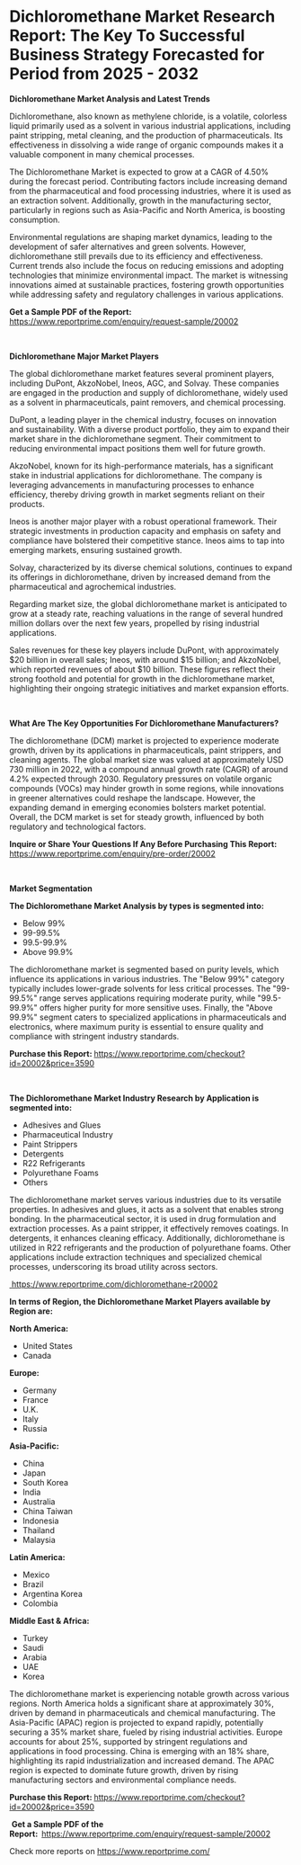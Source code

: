 <p><h1>Dichloromethane Market Research Report: The Key To Successful Business Strategy Forecasted for Period from 2025 - 2032</h1></p><p><strong>Dichloromethane Market Analysis and Latest Trends</strong></p>
<p><p>Dichloromethane, also known as methylene chloride, is a volatile, colorless liquid primarily used as a solvent in various industrial applications, including paint stripping, metal cleaning, and the production of pharmaceuticals. Its effectiveness in dissolving a wide range of organic compounds makes it a valuable component in many chemical processes.</p><p>The Dichloromethane Market is expected to grow at a CAGR of 4.50% during the forecast period. Contributing factors include increasing demand from the pharmaceutical and food processing industries, where it is used as an extraction solvent. Additionally, growth in the manufacturing sector, particularly in regions such as Asia-Pacific and North America, is boosting consumption. </p><p>Environmental regulations are shaping market dynamics, leading to the development of safer alternatives and green solvents. However, dichloromethane still prevails due to its efficiency and effectiveness. Current trends also include the focus on reducing emissions and adopting technologies that minimize environmental impact. The market is witnessing innovations aimed at sustainable practices, fostering growth opportunities while addressing safety and regulatory challenges in various applications.</p></p>
<p><strong>Get a Sample PDF of the Report:&nbsp;</strong> <a href="https://www.reportprime.com/enquiry/request-sample/20002?utm_campaign=2324&utm_medium=2&utm_source=Github&utm_content=ia&utm_term=18032025&utm_id=dichloromethane">https://www.reportprime.com/enquiry/request-sample/20002</a></p>
<p>&nbsp;</p>
<p><strong>Dichloromethane Major Market Players</strong></p>
<p><p>The global dichloromethane market features several prominent players, including DuPont, AkzoNobel, Ineos, AGC, and Solvay. These companies are engaged in the production and supply of dichloromethane, widely used as a solvent in pharmaceuticals, paint removers, and chemical processing.</p><p>DuPont, a leading player in the chemical industry, focuses on innovation and sustainability. With a diverse product portfolio, they aim to expand their market share in the dichloromethane segment. Their commitment to reducing environmental impact positions them well for future growth. </p><p>AkzoNobel, known for its high-performance materials, has a significant stake in industrial applications for dichloromethane. The company is leveraging advancements in manufacturing processes to enhance efficiency, thereby driving growth in market segments reliant on their products.</p><p>Ineos is another major player with a robust operational framework. Their strategic investments in production capacity and emphasis on safety and compliance have bolstered their competitive stance. Ineos aims to tap into emerging markets, ensuring sustained growth.</p><p>Solvay, characterized by its diverse chemical solutions, continues to expand its offerings in dichloromethane, driven by increased demand from the pharmaceutical and agrochemical industries.</p><p>Regarding market size, the global dichloromethane market is anticipated to grow at a steady rate, reaching valuations in the range of several hundred million dollars over the next few years, propelled by rising industrial applications.</p><p>Sales revenues for these key players include DuPont, with approximately $20 billion in overall sales; Ineos, with around $15 billion; and AkzoNobel, which reported revenues of about $10 billion. These figures reflect their strong foothold and potential for growth in the dichloromethane market, highlighting their ongoing strategic initiatives and market expansion efforts.</p></p>
<p>&nbsp;</p>
<p><strong>What Are The Key Opportunities For Dichloromethane Manufacturers?</strong></p>
<p><p>The dichloromethane (DCM) market is projected to experience moderate growth, driven by its applications in pharmaceuticals, paint strippers, and cleaning agents. The global market size was valued at approximately USD 730 million in 2022, with a compound annual growth rate (CAGR) of around 4.2% expected through 2030. Regulatory pressures on volatile organic compounds (VOCs) may hinder growth in some regions, while innovations in greener alternatives could reshape the landscape. However, the expanding demand in emerging economies bolsters market potential. Overall, the DCM market is set for steady growth, influenced by both regulatory and technological factors.</p></p>
<p><strong>Inquire or Share Your Questions If Any Before Purchasing This Report:</strong> <a href="https://www.reportprime.com/enquiry/pre-order/20002?utm_campaign=2324&utm_medium=2&utm_source=Github&utm_content=ia&utm_term=18032025&utm_id=dichloromethane">https://www.reportprime.com/enquiry/pre-order/20002</a></p>
<p>&nbsp;</p>
<p><strong>Market Segmentation</strong></p>
<p><strong>The Dichloromethane Market Analysis by types is segmented into:</strong></p>
<p><ul><li>Below 99%</li><li>99-99.5%</li><li>99.5-99.9%</li><li>Above 99.9%</li></ul></p>
<p><p>The dichloromethane market is segmented based on purity levels, which influence its applications in various industries. The "Below 99%" category typically includes lower-grade solvents for less critical processes. The "99-99.5%" range serves applications requiring moderate purity, while "99.5-99.9%" offers higher purity for more sensitive uses. Finally, the "Above 99.9%" segment caters to specialized applications in pharmaceuticals and electronics, where maximum purity is essential to ensure quality and compliance with stringent industry standards.</p></p>
<p><strong>Purchase this Report:&nbsp;</strong><a href="https://www.reportprime.com/checkout?id=20002&price=3590&utm_campaign=2324&utm_medium=2&utm_source=Github&utm_content=ia&utm_term=18032025&utm_id=dichloromethane">https://www.reportprime.com/checkout?id=20002&price=3590</a></p>
<p>&nbsp;</p>
<p><strong>The Dichloromethane Market Industry Research by Application is segmented into:</strong></p>
<p><ul><li>Adhesives and Glues</li><li>Pharmaceutical Industry</li><li>Paint Strippers</li><li>Detergents</li><li>R22 Refrigerants</li><li>Polyurethane Foams</li><li>Others</li></ul></p>
<p><p>The dichloromethane market serves various industries due to its versatile properties. In adhesives and glues, it acts as a solvent that enables strong bonding. In the pharmaceutical sector, it is used in drug formulation and extraction processes. As a paint stripper, it effectively removes coatings. In detergents, it enhances cleaning efficacy. Additionally, dichloromethane is utilized in R22 refrigerants and the production of polyurethane foams. Other applications include extraction techniques and specialized chemical processes, underscoring its broad utility across sectors.</p></p>
<p><a href="https://www.reportprime.com/dichloromethane-r20002?utm_campaign=2324&utm_medium=2&utm_source=Github&utm_content=ia&utm_term=18032025&utm_id=dichloromethane">&nbsp;https://www.reportprime.com/dichloromethane-r20002</a></p>
<p><strong>In terms of Region, the Dichloromethane Market Players available by Region are:</strong></p>
<p>
    <p> <strong> North America: </strong>
        <ul>
            <li>United States</li>
            <li>Canada</li>
        </ul>
        </p> 
    <p> <strong> Europe: </strong>
        <ul>
            <li>Germany</li>
            <li>France</li>
            <li>U.K.</li>
            <li>Italy</li>
            <li>Russia</li>
        </ul>
        </p> 
    <p> <strong> Asia-Pacific: </strong>
        <ul>
            <li>China</li>
            <li>Japan</li>
            <li>South Korea</li>
            <li>India</li>
            <li>Australia</li>
            <li>China Taiwan</li>
            <li>Indonesia</li>
            <li>Thailand</li>
            <li>Malaysia</li>
        </ul>
        </p> 
    <p> <strong> Latin America: </strong>
        <ul>
            <li>Mexico</li>
            <li>Brazil</li>
            <li>Argentina Korea</li>
            <li>Colombia</li>
        </ul>
        </p> 
    <p> <strong> Middle East & Africa: </strong>
        <ul>
            <li>Turkey</li>
            <li>Saudi</li>
            <li>Arabia</li>
            <li>UAE</li>
            <li>Korea</li>
        </ul>
    </p>
    </p>
<p><p>The dichloromethane market is experiencing notable growth across various regions. North America holds a significant share at approximately 30%, driven by demand in pharmaceuticals and chemical manufacturing. The Asia-Pacific (APAC) region is projected to expand rapidly, potentially securing a 35% market share, fueled by rising industrial activities. Europe accounts for about 25%, supported by stringent regulations and applications in food processing. China is emerging with an 18% share, highlighting its rapid industrialization and increased demand. The APAC region is expected to dominate future growth, driven by rising manufacturing sectors and environmental compliance needs.</p></p>
<p><strong>Purchase this Report: </strong><a href="https://www.reportprime.com/checkout?id=20002&price=3590&utm_campaign=2324&utm_medium=2&utm_source=Github&utm_content=ia&utm_term=18032025&utm_id=dichloromethane">https://www.reportprime.com/checkout?id=20002&price=3590</a></p>
<p>&nbsp;<strong>Get a Sample PDF of the Report:&nbsp;&nbsp;</strong><a href="https://www.reportprime.com/enquiry/request-sample/20002?utm_campaign=2324&utm_medium=2&utm_source=Github&utm_content=ia&utm_term=18032025&utm_id=dichloromethane">https://www.reportprime.com/enquiry/request-sample/20002</a></p>
<p><strong></strong></p>
<p>Check more reports on <a href="https://www.reportprime.com/?utm_campaign=2324&utm_medium=2&utm_source=Github&utm_content=ia&utm_term=18032025&utm_id=dichloromethane">https://www.reportprime.com/</a></p>